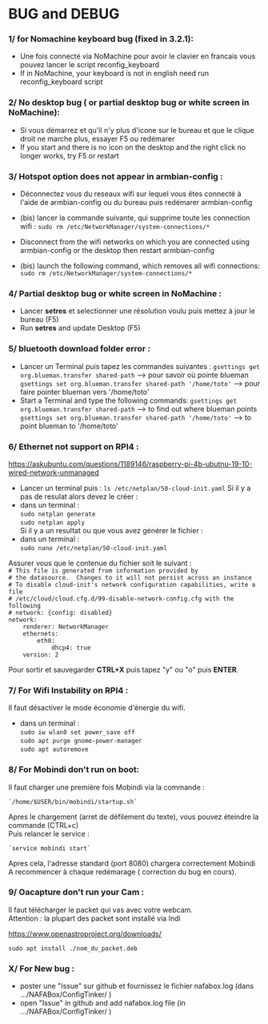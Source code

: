 
# BUG and DEBUG

### 1/ for Nomachine keyboard bug (fixed in 3.2.1):

- Une fois connecté via NoMachine pour avoir le clavier en francais vous pouvez lancer le script reconfig_keyboard    
- If in NoMachine, your keyboard is not in english need run reconfig_keyboard script    

### 2/ No desktop bug ( or partial desktop bug or white screen in NoMachine):

- Si vous démarrez et qu'il n'y plus d'icone sur le bureau et que le clique droit ne marche plus, essayer F5 ou redémarer    
- If you start and there is no icon on the desktop and the right click no longer works, try F5 or restart     

### 3/ Hotspot option does not appear in armbian-config :

- Déconnectez vous du reseaux wifi sur lequel vous êtes connecté à l'aide de armbian-config ou du bureau puis redémarer armbian-config     
- (bis) lancer la commande suivante, qui supprime toute les connection wifi : `sudo rm /etc/NetworkManager/system-connections/*`    

- Disconnect from the wifi networks on which you are connected using armbian-config or the desktop then restart armbian-config     
- (bis) launch the following command, which removes all wifi connections: `sudo rm /etc/NetworkManager/system-connections/*`    

### 4/ Partial desktop bug or white screen in NoMachine :

- Lancer **setres** et selectionner une résolution voulu puis mettez à jour le bureau (F5)   
- Run **setres** and update Desktop (F5)   

### 5/ bluetooth download folder error : 

- Lancer un Terminal puis tapez les commandes suivantes :
    `gsettings get org.blueman.transfer shared-path`  --> pour savoir où pointe blueman
    `gsettings set org.blueman.transfer shared-path '/home/toto'`  --> pour faire pointer blueman vers '/home/toto'
- Start a Terminal and type the following commands:
     `gsettings get org.blueman.transfer shared-path` --> to find out where blueman points
     `gsettings set org.blueman.transfer shared-path '/home/toto'` --> to point blueman to '/home/toto'
     
### 6/ Ethernet not support on RPI4 :    
https://askubuntu.com/questions/1189146/raspberry-pi-4b-ubutnu-19-10-wired-network-unmanaged    
- Lancer un terminal puis :
    `ls /etc/netplan/50-cloud-init.yaml`
Si il y a pas de resulat alors devez le créer :   
- dans un terminal :    
    `sudo netplan generate`    
    `sudo netplan apply`   
Si il y a un resultat ou que vous avez générer le fichier :    
- dans un terminal :    
    `sudo nano /etc/netplan/50-cloud-init.yaml`    
    
Assurer vous que le contenue du fichier soit le suivant :    
`# This file is generated from information provided by`   
`# the datasource.  Changes to it will not persist across an instance`   
`# To disable cloud-init's network configuration capabilities, write a file`   
`# /etc/cloud/cloud.cfg.d/99-disable-network-config.cfg with the following`   
`# network: {config: disabled}`   
`network:`   
`    renderer: NetworkManager`   
`    ethernets:`   
`        eth0:`   
`            dhcp4: true`   
`    version: 2`   
    
Pour sortir et sauvegarder __CTRL+X__ puis tapez "y" ou "o" puis __ENTER__.

### 7/ For Wifi Instability on RPI4 :  
Il faut désactiver le mode économie d'énergie du wifi.
- dans un terminal :   
    `sudo iw wlan0 set power_save off`    
    `sudo apt purge gnome-power-manager`    
    `sudo apt autoremove`   

### 8/ For Mobindi don't run on boot:  
Il faut charger une première fois Mobindi via la commande :

    `/home/$USER/bin/mobindi/startup.sh`    
Apres le chargement (arret de défilement du texte), vous pouvez éteindre la commande (CTRL+c)   
Puis relancer le service :   

    `service mobindi start`   

Apres cela, l'adresse standard (port 8080) chargera correctement Mobindi   
A recommencer à chaque redémarage ( correction du bug en cours).

### 9/ Oacapture don't run your Cam :

Il faut télécharger le packet qui vas avec votre webcam.   
Attention :  la plupart des packet sont installé via Indi   

https://www.openastroproject.org/downloads/

`sudo apt install ./nom_du_packet.deb`

### X/ For New bug :

- poster une "Issue" sur github et fournissez le fichier nafabox.log (dans .../NAFABox/ConfigTinker/ )    
- open "Issue" in github and add nafabox.log file (in .../NAFABox/ConfigTinker/ )   
